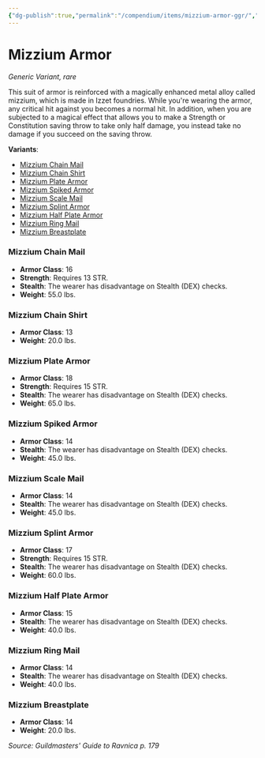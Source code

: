 ```yaml
---
{"dg-publish":true,"permalink":"/compendium/items/mizzium-armor-ggr/","tags":["compendium/src/5e/ggr","item/rarity/rare","item/wondrous/wondrous-item"]}
---
```


# Mizzium Armor
*Generic Variant, rare*  


This suit of armor is reinforced with a magically enhanced metal alloy called mizzium, which is made in Izzet foundries. While you're wearing the armor, any critical hit against you becomes a normal hit. In addition, when you are subjected to a magical effect that allows you to make a Strength or Constitution saving throw to take only half damage, you instead take no damage if you succeed on the saving throw.

**Variants**:
- [Mizzium Chain Mail](#Mizzium%20Chain%20Mail)
- [Mizzium Chain Shirt](#Mizzium%20Chain%20Shirt)
- [Mizzium Plate Armor](#Mizzium%20Plate%20Armor)
- [Mizzium Spiked Armor](#Mizzium%20Spiked%20Armor)
- [Mizzium Scale Mail](#Mizzium%20Scale%20Mail)
- [Mizzium Splint Armor](#Mizzium%20Splint%20Armor)
- [Mizzium Half Plate Armor](#Mizzium%20Half%20Plate%20Armor)
- [Mizzium Ring Mail](#Mizzium%20Ring%20Mail)
- [Mizzium Breastplate](#Mizzium%20Breastplate)

### Mizzium Chain Mail

- **Armor Class**: 16
- **Strength**: Requires 13 STR.
- **Stealth**: The wearer has disadvantage on Stealth (DEX) checks.
- **Weight**: 55.0 lbs.

### Mizzium Chain Shirt

- **Armor Class**: 13
- **Weight**: 20.0 lbs.

### Mizzium Plate Armor

- **Armor Class**: 18
- **Strength**: Requires 15 STR.
- **Stealth**: The wearer has disadvantage on Stealth (DEX) checks.
- **Weight**: 65.0 lbs.

### Mizzium Spiked Armor

- **Armor Class**: 14
- **Stealth**: The wearer has disadvantage on Stealth (DEX) checks.
- **Weight**: 45.0 lbs.

### Mizzium Scale Mail

- **Armor Class**: 14
- **Stealth**: The wearer has disadvantage on Stealth (DEX) checks.
- **Weight**: 45.0 lbs.

### Mizzium Splint Armor

- **Armor Class**: 17
- **Strength**: Requires 15 STR.
- **Stealth**: The wearer has disadvantage on Stealth (DEX) checks.
- **Weight**: 60.0 lbs.

### Mizzium Half Plate Armor

- **Armor Class**: 15
- **Stealth**: The wearer has disadvantage on Stealth (DEX) checks.
- **Weight**: 40.0 lbs.

### Mizzium Ring Mail

- **Armor Class**: 14
- **Stealth**: The wearer has disadvantage on Stealth (DEX) checks.
- **Weight**: 40.0 lbs.

### Mizzium Breastplate

- **Armor Class**: 14
- **Weight**: 20.0 lbs.


*Source: Guildmasters' Guide to Ravnica p. 179*